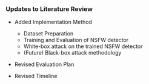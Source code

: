 ### Updates to Literature Review  

* Added Implementation Method
    * Dataset Preparation
    * Training and Evaluation of NSFW detector
    * White-box attack on the trained NSFW detector
    * (Future) Black-box attack methodology

* Revised Evaluation Plan
* Revised Timeline
